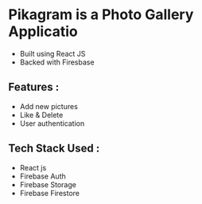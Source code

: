 # Pikagram is a Photo Gallery Applicatio
- Built using React JS 
- Backed with Firesbase

## Features :
- Add new pictures
- Like & Delete
- User authentication
  
## Tech Stack Used :
-   React js
-   Firebase Auth
-   Firebase Storage 
-   Firebase Firestore 
